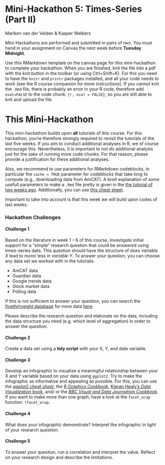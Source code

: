 Mini-Hackathon 5: Times-Series (Part II)
================
Mariken van der Velden & Kasper Welbers

Mini-Hackathons are performed and submitted in pairs of two. You must
hand in your assignment on Canvas the next week before **Tuesday
Midnight**.

Use this RMarkdown template on the canvas page for this mini-hackathon
to complete your hackathon. When you are finished, knit the file into a
pdf with the knit button in the toolbar (or using Ctrl+Shift+K). For
this you need to have the `knitr` and `printr` packages installed, and
all your code needs to work (see the R course companion for more
instructions). If you cannot knit the `.Rmd` file, there is probably an
error in your R code, therefore add `eval=FALSE` to the code chunk: `{r,
eval = FALSE}`, so you are still able to knit and upload the file.

# This Mini-Hackathon

This mini-hackathon builds upon **all** tutorials of this course. For
this hackathon, you’re therefore strongly required to revisit the
tutorials of the last five weeks. If you aim to conduct additional
analyses in R, we of course encourage this. Nevertheless, it is
important to not do additional analysis just for the sake of running
more code chunks. For that reason, please provide a justification for
these additional analyses.

Also, we recommend to use parameters for RMarkdown codeblocks, in
particular the `cache = TRUE` parameter for codeblocks that take long to
compute (e.g., downloading data from AmCAT). A brief explanation of some
usefull parameters to make a `.Rmd` file pretty is given in the [the
tutorial of two weeks
ago](https://github.com/MarikenvdVelden/Replication-Hackathons/blob/main/Intro-to-rmd-and-data-retrieval.md).
Additionally, you can use [this cheat
sheet](https://rstudio.com/wp-content/uploads/2015/02/rmarkdown-cheatsheet.pdf).

Important to take into account is that this week we will build upon
codes of last weeks.

### Hackathon Challenges

#### Challenge 1

Based on the literature in week 1 – 6 of this course, investigate
initial support for a “simple” research question that could be answered
using times-series data. This question should have the structure of does
*variable X* lead to more/ less in *variable Y*. To answer your
question, you can choose any data set we worked with in the tutorials:

  - AmCAT data
  - Guardian data
  - Google trends data
  - Stock market data
  - Polling data

If this is not sufficient to answer your question, you can search the
[fivethirtyeight database](https://data.fivethirtyeight.com/) for more
data [here](https://github.com/fivethirtyeight/data).

Please describe the research question and elaborate on the data,
including the data structure you need (e.g. which level of aggregation)
in order to answer the question.

#### Challenge 2

Create a data set using a **tidy script** with your X, Y, and date
variable.

#### Challenge 3

Develop an infographic to visualize a meaningful relationship between
your X and Y variable based on your data using `ggplot2`. Try to make
the infographic as informative and appealing as possible. For this, you
can use the [*ggplot2 cheat
sheet*](https://rstudio.com/wp-content/uploads/2015/03/ggplot2-cheatsheet.pdf),
the [*R Graphics Cookbook*](http://www.cookbook-r.com/Graphs/), [Kieran
Healy’s *Data Visualization* book](https://socviz.co/), and/ or the
[*BBC Visual and Data Journalism
Cookbook*](https://bbc.github.io/rcookbook/). If you want to make more
than one graph, have a look at the `facet_wrap` function: `?facet_wrap`.

#### Challenge 4

What does your infographic demonstrate? Interpret the infographic in
light of your research question.

#### Challenge 5

To answer your question, run a correlation and interpret the value.
Reflect on your research design and describe the limitations.
